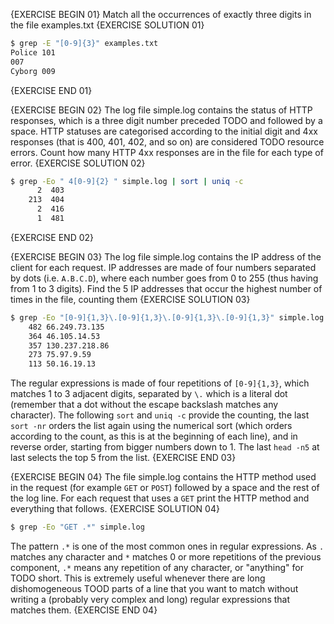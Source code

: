 {EXERCISE BEGIN 01}
Match all the occurrences of exactly three digits in the file examples.txt
{EXERCISE SOLUTION 01}
``` sh
$ grep -E "[0-9]{3}" examples.txt 
Police 101
007
Cyborg 009
```
{EXERCISE END 01}

{EXERCISE BEGIN 02}
The log file simple.log contains the status of HTTP responses, which is a three digit number preceded TODO and followed by a space. HTTP statuses are categorised according to the initial digit and 4xx responses (that is 400, 401, 402, and so on) are considered TODO resource errors. Count how many HTTP 4xx responses are in the file for each type of error.
{EXERCISE SOLUTION 02}
``` sh
$ grep -Eo " 4[0-9]{2} " simple.log | sort | uniq -c
      2  403 
    213  404 
      2  416 
      1  481
```
{EXERCISE END 02}

{EXERCISE BEGIN 03}
The log file simple.log contains the IP address of the client for each request. IP addresses are made of four numbers separated by dots (i.e. `A.B.C.D`), where each number goes from 0 to 255 (thus having from 1 to 3 digits). Find the 5 IP addresses that occur the highest number of times in the file, counting them
{EXERCISE SOLUTION 03}
``` sh
$ grep -Eo "[0-9]{1,3}\.[0-9]{1,3}\.[0-9]{1,3}\.[0-9]{1,3}" simple.log | sort | uniq -c | sort -nr | head -n 5
    482 66.249.73.135
    364 46.105.14.53
    357 130.237.218.86
    273 75.97.9.59
    113 50.16.19.13
```

The regular expressions is made of four repetitions of `[0-9]{1,3}`, which matches 1 to 3 adjacent digits, separated by `\.` which is a literal dot (remember that a dot without the escape backslash matches any character). The following `sort` and `uniq -c` provide the counting, the last `sort -nr` orders the list again using the numerical sort (which orders according to the count, as this is at the beginning of each line), and in reverse order, starting from bigger numbers down to 1. The last `head -n5` at last selects the top 5 from the list.
{EXERCISE END 03}

{EXERCISE BEGIN 04}
The file simple.log contains the HTTP method used in the request (for example `GET` or `POST`) followed by a space and the rest of the log line. For each request that uses a `GET` print the HTTP method and everything that follows.
{EXERCISE SOLUTION 04}
``` sh
$ grep -Eo "GET .*" simple.log 
```

The pattern `.*` is one of the most common ones in regular expressions. As `.` matches any character and `*` matches 0 or more repetitions of the previous component, `.*` means any repetition of any character, or "anything" for TODO short. This is extremely useful whenever there are long dishomogeneous TOOD parts of a line that you want to match without writing a (probably very complex and long) regular expressions that matches them.
{EXERCISE END 04}

